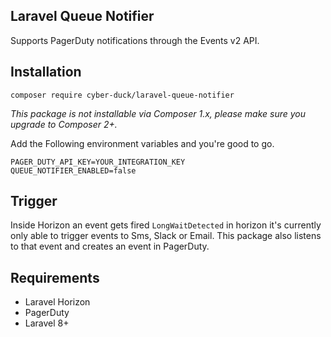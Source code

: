 ## Laravel Queue Notifier
Supports PagerDuty notifications through the Events v2 API.
## Installation
```
composer require cyber-duck/laravel-queue-notifier
```
_This package is not installable via Composer 1.x, please make sure you upgrade to Composer 2+._

Add the Following environment variables and you're good to go.
```dotenv
PAGER_DUTY_API_KEY=YOUR_INTEGRATION_KEY
QUEUE_NOTIFIER_ENABLED=false
```

## Trigger 
Inside Horizon an event gets fired `LongWaitDetected` in horizon it's currently only able to trigger events to Sms, Slack or Email. This package also listens to that event and creates an event in PagerDuty.

## Requirements
- Laravel Horizon
- PagerDuty
- Laravel 8+
